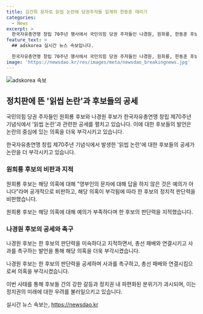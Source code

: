 ```yaml
---
title: 김건희 문자로 읽씹 논란에 당권주자들 일제히 한동훈 때리기
categories:
  - News
excerpt: >
  한국자유총연맹 창립 70주년 행사에서 국민의힘 당권 주자들인 나경원, 원희룡, 한동훈 후보가 읽씹 의혹과 총선 참패 책임론에 대한 논란을 확산시키고 있다. 원희룡 후보는 김건희 여사의 문자를 무시한 것에 대해 비난하며, 나경원 후보는 한 후보의 판단력 부족을 지적하며 사과를 요구했다. 이에 관련된 발언들은 당 내부 정세에 영향을 미칠 전망이다.
feature_text: >
  ## adskorea 실시간 뉴스 속보입니다.

  한국자유총연맹 창립 70주년 행사에서 국민의힘 당권 주자들인 나경원, 원희룡, 한동훈 후보가 읽씹 의혹과 총선 참패 책임론에 대한 논란을 확산시키고 있다. 원희룡 후보는 김건희 여사의 문자를 무시한 것에 대해 비난하며, 나경원 후보는 한 후보의 판단력 부족을 지적하며 사과를 요구했다. 이에 관련된 발언들은 당 내부 정세에 영향을 미칠 전망이다.
image: 'https://newsdao.kr/res/images/meta/newsdao_breakingnews.jpg'
---
```


<p><img src="https://newsdao.kr/res/images/meta/newsdao_breakingnews.jpg" alt="adskorea 속보" /></p>

<h2 data-ke-size="size26">정치판에 뜬 '읽씹 논란'과 후보들의 공세</h2>

<p>국민의힘 당권 주자들인 원희룡 후보와 나경원 후보가 한국자유총연맹 창립 제70주년 기념식에서 '읽씹 논란'과 관련한 공세를 펼치고 있습니다. 이에 대한 후보들의 발언은 논란의 중심에 있는 의혹을 더욱 부각시키고 있습니다.</p>

<p data-ke-size="size16">한국자유총연맹 창립 제70주년 기념식에서 발생한 '읽씹 논란'에 대한 후보들의 공세가 논란을 더 부각시키고 있습니다.</p>

<h3>원희룡 후보의 비판과 지적</h3>

<p>원희룡 후보는 해당 의혹에 대해 "영부인의 문자에 대해 답을 하지 않은 것은 예의가 아니다"라며 공개적으로 비판하고, 해당 의혹이 부각됨에 따라 한 후보의 정치적 판단력을 비판했습니다.</p>

<p data-ke-size="size16">원희룡 후보는 해당 의혹에 대해 예의가 부족하다며 한 후보의 판단력을 지적했습니다.</p>

<h3>나경원 후보의 공세와 촉구</h3>

<p>나경원 후보는 한 후보의 판단력을 미숙하다고 지적하면서, 총선 패배와 연결시키고 사과를 촉구하는 발언을 통해 해당 의혹을 더욱 부각시켰습니다.</p>

<p data-ke-size="size16">나경원 후보는 한 후보의 판단력을 공세하며 사과를 촉구하고, 총선 패배와 연결시킴으로써 의혹을 부각시켰습니다.</p>

<p>이번 사태를 통해 후보들 간의 강한 갈등과 정치권 내 파편화된 분위기가 과시되며, 이는 정치권의 미래에 대한 우려를 불러일으키고 있습니다.</p>
실시간 뉴스 속보는, <a href="https://newsdao.kr" rel="dofollow">https://newsdao.kr</a>


